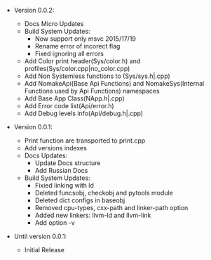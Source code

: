 - Version 0.0.2:
    - Docs Micro Updates
    - Build System Updates:
        - Now support only msvc 2015/17/19
        - Rename error of incorect flag
        - Fixed ignoring all errors
    - Add Color print header(Sys/color.h) and profiles(Sys/color.cpp|no_color.cpp)
    - Add Non Systemless functions to (Sys/sys.h|.cpp)
    - Add NomakeApi(Base Api Functions) and NomakeSys(Internal Functions used by Api Functions) namespaces
    - Add Base App Class(NApp.h|.cpp)
    - Add Error code list(Api/error.h)
    - Add Debug levels info(Api/debug.h|.cpp)

- Version 0.0.1:
    - Print function are transported to print.cpp
    - Add versions indexes
    - Docs Updates:
        - Update Docs structure
        - Add Russian Docs
    - Build System Updates:
        - Fixied linking with ld
        - Deleted funcsobj, checkobj and pytools module
        - Deleted dict configs in baseobj
        - Removed cpu-types, cxx-path and linker-path option
        - Added new linkers: llvm-ld and llvm-link 
        - Add option -v
- Until version 0.0.1:
    - Initial Release